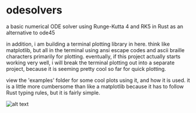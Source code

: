 # odesolvers
a basic numerical ODE solver using Runge-Kutta 4 and RK5 in Rust as an
alternative to ode45

in addition, i am building a terminal plotting library in here. think like
matplotlib, but all in the terminal using ansi escape codes and ascii braille
characters primarily for plotting. eventually, if this project actually starts
working very well, i will break the terminal plotting out into a separate
project, because it is seeming pretty cool so far for quick plotting.

view the 'examples' folder for some cool plots using it, and how it is used. it
is a little more cumbersome than like a matplotlib because it has to follow Rust
typing rules, but it is fairly simple.

![alt text](https://github.com/adambigg-s/odesolvers/blob/main/demos/lorenz_attractor.gif)
